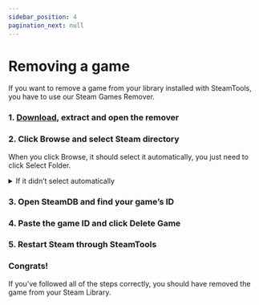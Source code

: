 ```yaml
---
sidebar_position: 4
pagination_next: null
---
```


# Removing a game
If you want to remove a game from your library installed with SteamTools, you have to use our Steam Games Remover.

### 1. [Download](https://rrgxutn24w.ufs.sh/f/F046R6PaqkdePfyvEDM05YARl2TjWLkJsm6df3wtXivEyB78), extract and open the remover

### 2. Click Browse and select Steam directory
When you click Browse, it should select it automatically, you just need to click Select Folder.

<details>
<summary>If it didn’t select automatically</summary>
```
C:\Program Files (x86)\Steam
```
Copy the path above and paste it into the top bar.

![](images/4f9f51e6-93d7-4176-99ac-69a83c5f28cf.png)
(The top bar)

</details>

### 3. Open SteamDB and find your game’s ID

### 4. Paste the game ID and click Delete Game

### 5. Restart Steam through SteamTools

### Congrats!
If you’ve followed all of the steps correctly, you should have removed the game from your Steam Library.